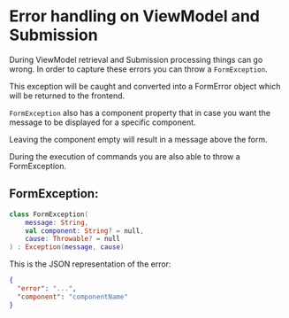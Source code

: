 # Error handling on ViewModel and Submission

During ViewModel retrieval and Submission processing things can go wrong. 
In order to capture these errors you can throw a `FormException`.

This exception will be caught and converted into a FormError object which will be returned to the frontend.

`FormException` also has a component property that in case you want the message to be displayed for a specific component.

Leaving the component empty will result in a message above the form.

During the execution of commands you are also able to throw a FormException.

## FormException:
```kotlin
class FormException(
    message: String,
    val component: String? = null,
    cause: Throwable? = null
) : Exception(message, cause)
```

This is the JSON representation of the error:
```json
{
  "error": "...",
  "component": "componentName"
}
```
